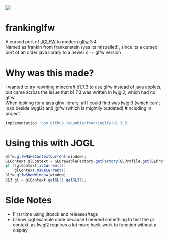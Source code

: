 [![](https://jitpack.io/v/jaquobia/frankinglfw.svg)](https://jitpack.io/#jaquobia/frankinglfw)

# frankinglfw
A cursed port of [JGLFW](https://github.com/badlogic/jglfw) to modern [glfw](https://github.com/glfw/glfw) 3.4  
Named as frankin from frankenstein (yes its mispelled), since its a cursed port of an older java library to a newer c++ glfw version

# Why was this made?
I wanted to try rewriting minecraft b1.7.3 to use glfw instead of java applets, but came across the issue that b1.7.3 was written in lwjgl2, which had no glfw.  
When looking for a java glfw library, all I could find was lwjgl3 (which can't load beside lwjgl2) and jglfw (which is mightily outdated)
#Including in project
```gradle
implementation 'com.github.jaquobia:frankinglfw:v1.3.3'
```
# Using this with JOGL
```java   
Glfw.glfwMakeContextCurrent(window);
GLContext glContext = GLDrawableFactory.getFactory(GLProfile.get(GLProfile.GL3)).createExternalGLContext();
if (!glContext.isCurrent())
    glContext.makeCurrent();
Glfw.glfwShowWindow(window);
GL3 gl = glContext.getGL().getGL3();
```

# Side Notes
- First time using jitpack and releases/tags
- I show jogl example code because I needed something to test the gl context, as lwjgl2 requires a lot more hack-work to function without a display
